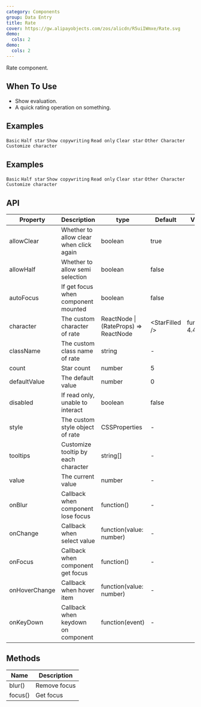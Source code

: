 ```yaml
---
category: Components
group: Data Entry
title: Rate
cover: https://gw.alipayobjects.com/zos/alicdn/R5uiIWmxe/Rate.svg
demo:
  cols: 2
demo:
  cols: 2
---
```


Rate component.

## When To Use

- Show evaluation.
- A quick rating operation on something.

## Examples

<code src="./demo/basic.tsx">Basic</code>
<code src="./demo/half.tsx">Half star</code>
<code src="./demo/text.tsx">Show copywriting</code>
<code src="./demo/disabled.tsx">Read only</code>
<code src="./demo/clear.tsx">Clear star</code>
<code src="./demo/character.tsx">Other Character</code>
<code src="./demo/character-function.tsx">Customize character</code>

## Examples

<code src="./demo/basic.tsx">Basic</code>
<code src="./demo/half.tsx">Half star</code>
<code src="./demo/text.tsx">Show copywriting</code>
<code src="./demo/disabled.tsx">Read only</code>
<code src="./demo/clear.tsx">Clear star</code>
<code src="./demo/character.tsx">Other Character</code>
<code src="./demo/character-function.tsx">Customize character</code>

## API

| Property      | Description                             | type                                  | Default           | Version           |
| ------------- | --------------------------------------- | ------------------------------------- | ----------------- | ----------------- |
| allowClear    | Whether to allow clear when click again | boolean                               | true              |                   |
| allowHalf     | Whether to allow semi selection         | boolean                               | false             |                   |
| autoFocus     | If get focus when component mounted     | boolean                               | false             |                   |
| character     | The custom character of rate            | ReactNode \| (RateProps) => ReactNode | &lt;StarFilled /> | function(): 4.4.0 |
| className     | The custom class name of rate           | string                                | -                 |                   |
| count         | Star count                              | number                                | 5                 |                   |
| defaultValue  | The default value                       | number                                | 0                 |                   |
| disabled      | If read only, unable to interact        | boolean                               | false             |                   |
| style         | The custom style object of rate         | CSSProperties                         | -                 |                   |
| tooltips      | Customize tooltip by each character     | string\[]                             | -                 |                   |
| value         | The current value                       | number                                | -                 |                   |
| onBlur        | Callback when component lose focus      | function()                            | -                 |                   |
| onChange      | Callback when select value              | function(value: number)               | -                 |                   |
| onFocus       | Callback when component get focus       | function()                            | -                 |                   |
| onHoverChange | Callback when hover item                | function(value: number)               | -                 |                   |
| onKeyDown     | Callback when keydown on component      | function(event)                       | -                 |                   |

## Methods

| Name    | Description  |
| ------- | ------------ |
| blur()  | Remove focus |
| focus() | Get focus    |
